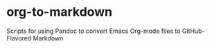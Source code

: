 # org-to-markdown
Scripts for using Pandoc to convert Emacs Org-mode files to GitHub-Flavored Markdown
